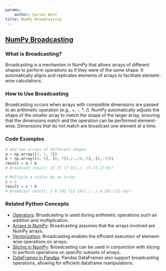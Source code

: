 ```yaml
---
params:
	author: Carson West
title: NumPy Broadcasting
--- 
```

## [NumPy Broadcasting](./../numpy-broadcasting/)

### What is Broadcasting?
Broadcasting is a mechanism in NumPy that allows arrays of different shapes to perform operations as if they were of the same shape. It automatically aligns and replicates elements of arrays to facilitate element-wise calculations.

### How to Use Broadcasting
Broadcasting occurs when arrays with compatible dimensions are passed to an arithmetic operation (e.g., +, -, *, /). NumPy automatically adjusts the shape of the smaller array to match the shape of the larger array, ensuring that the dimensions match and the operation can be performed element-wise. Dimensions that do not match are broadcast one element at a time.

### Code Examples
```python
# Add two arrays of different shapes
a = np.array([1, 2, 3])
b = np.array([4, 5], [6, 7](./../4,-5],-[6,-7/))
result = a + b
# Broadcast result: [5 7] [7 9](./../5-7]-[7-9/)
```

```python
# Multiply a scalar by an array
c = 2
result = c * b
# Broadcast result: [ 8 10] [12 14](./../-8-10]-[12-14/)
```

### Related Python Concepts

- [Operators](./../operators/): Broadcasting is used during arithmetic operations such as addition and multiplication.
- [Arrays in NumPy](./../arrays-in-numpy/): Broadcasting assumes that the arrays involved are NumPy arrays.
- [Vectorization](./../vectorization/): Broadcasting enables the efficient execution of element-wise operations on arrays.
- [Slicing in NumPy](./../slicing-in-numpy/): Broadcasting can be used in conjunction with slicing to perform operations on specific subsets of arrays.
- [DataFrames in Pandas](./../dataframes-in-pandas/): Pandas DataFrames also support broadcasting operations, allowing for efficient dataframe manipulations.